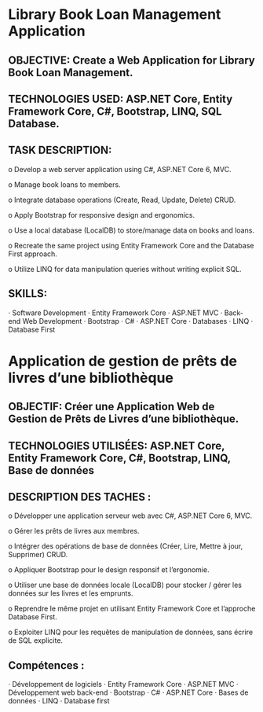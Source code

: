 # Library Book Loan Management Application
## OBJECTIVE: Create a Web Application for Library Book Loan Management.
## TECHNOLOGIES USED: ASP.NET Core, Entity Framework Core, C#, Bootstrap, LINQ, SQL Database.
## TASK DESCRIPTION:
o Develop a web server application using C#, ASP.NET Core 6, MVC.

o Manage book loans to members.

o Integrate database operations (Create, Read, Update, Delete) CRUD.

o Apply Bootstrap for responsive design and ergonomics.

o Use a local database (LocalDB) to store/manage data on books and loans.

o Recreate the same project using Entity Framework Core and the Database First approach.

o Utilize LINQ for data manipulation queries without writing explicit SQL.

## SKILLS: 
· Software Development · Entity Framework Core · ASP.NET MVC · Back-end Web Development 
· Bootstrap · C# · ASP.NET Core · Databases · LINQ · Database First 





# Application de gestion de prêts de livres d’une bibliothèque
## OBJECTIF: Créer une Application Web de Gestion de Prêts de Livres d’une bibliothèque.
## TECHNOLOGIES UTILISÉES: ASP.NET Core, Entity Framework Core, C#, Bootstrap, LINQ, Base de données
## DESCRIPTION DES TACHES :
o Développer une application serveur web avec C#, ASP.NET Core 6, MVC.

o Gérer les prêts de livres aux membres.

o Intégrer des opérations de base de données (Créer, Lire, Mettre à jour, Supprimer) CRUD.

o Appliquer Bootstrap pour le design responsif et l’ergonomie.

o Utiliser une base de données locale (LocalDB) pour stocker / gérer les données sur les livres et les emprunts.

o Reprendre le même projet en utilisant Entity Framework Core et l’approche Database First.

o Exploiter LINQ pour les requêtes de manipulation de données, sans écrire de SQL explicite.

## Compétences :
· Développement de logiciels · Entity Framework Core · ASP.NET MVC · Développement web back-end 
· Bootstrap · C# · ASP.NET Core · Bases de données · LINQ · Database first 

